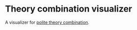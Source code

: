 # Theory combination visualizer

A visualizer for [polite theory combination](https://link.springer.com/chapter/10.1007/11559306_3).